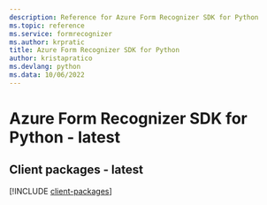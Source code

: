 ```yaml
---
description: Reference for Azure Form Recognizer SDK for Python
ms.topic: reference
ms.service: formrecognizer
ms.author: krpratic
title: Azure Form Recognizer SDK for Python
author: kristapratico
ms.devlang: python
ms.data: 10/06/2022
---
```

# Azure Form Recognizer SDK for Python - latest

## Client packages - latest
[!INCLUDE [client-packages](form-recognizer-client-index.md)]